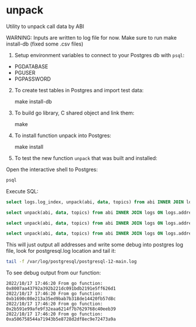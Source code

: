 # unpack
Utility to unpack call data by ABI

WARNING: Inputs are written to log file for now. Make sure to run make install-db (fixed some .csv files)

1. Setup environment variables to connect to your Postgres db with
   `psql`:

- PGDATABASE
- PGUSER
- PGPASSWORD

2. To create test tables in Postgres and import test data:

    make install-db

3. To build go library, C shared object and link them:

    make

4. To install function unpack into Postgres:

    make install

5. To test the new function `unpack` that was built and installed:

Open the interactive shell to Postgres:

```bash
psql
```

Execute SQL:

```sql
select logs.log_index, unpack(abi, data, topics) from abi INNER JOIN logs ON logs.address = abi.address;

select unpack(abi, data, topics) from abi INNER JOIN logs ON logs.address = abi.address where abi.address = '0x2b591e99afe9f32eaa6214f7b7629768c40eeb39';

select unpack(abi, data, topics) from abi INNER JOIN logs ON logs.address = abi.address where abi.address = '0xa506758544a71943b5e8728d2df8ec9e72473a9a';

select unpack(abi, data, topics) from abi INNER JOIN logs ON logs.address = abi.address where abi.address = '0x8007aa43792a392b221dc091bdb2191e5ff626d1';
```

This will just output all addresses and write some debug into postgres
log file, look for postgresql.log location and tail it:

```bash
tail -f /var/log/postgresql/postgresql-12-main.log
```

To see debug output from our function:

```
2022/10/17 17:46:20 From go function: 0x8007aa43792a392b221dc091bdb2191e5ff626d1
2022/10/17 17:46:20 From go function: 0xb1690c08e213a35ed9bab7b318de14420fb57d8c
2022/10/17 17:46:20 From go function: 0x2b591e99afe9f32eaa6214f7b7629768c40eeb39
2022/10/17 17:46:20 From go function: 0xa506758544a71943b5e8728d2df8ec9e72473a9a
```